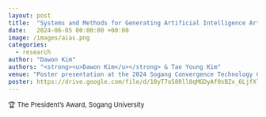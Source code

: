 ```yaml
---
layout: post
title:  "Systems and Methods for Generating Artificial Intelligence Artist Statements (AIAS) in Response to AI-Generated Artworks, and Related Computer Applications"
date:   2024-06-05 00:00:00 +00:00
image: /images/aias.png
categories:
  - research
author: "Dawon Kim"
authors: "<strong><u>Dawon Kim</u></strong> & Tae Young Kim"
venue: "Poster presentation at the 2024 Sogang Convergence Technology Competition"
poster: https://drive.google.com/file/d/10yT7o58Rll8qMGDyAf0sBZv_6LjfXllH/view?usp=drive_link 
---
```

<p style="font-size:small">🏆 The President’s Award, Sogang University</p>